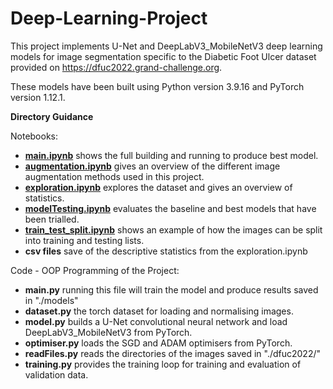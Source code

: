 # Deep-Learning-Project
This project implements U-Net and DeepLabV3_MobileNetV3 deep learning models for image segmentation specific to the Diabetic Foot Ulcer dataset provided on https://dfuc2022.grand-challenge.org.

These models have been built using Python version 3.9.16 and PyTorch version 1.12.1.

**Directory Guidance**

Notebooks:
  - [**main.ipynb**](https://github.com/christianmcb/Deep-Learning-Project/blob/main/notebooks/main.ipynb) shows the full building and running to produce best model.
  - [**augmentation.ipynb**](https://github.com/christianmcb/Deep-Learning-Project/blob/main/notebooks/augmentation.ipynb) gives an overview of the different image augmentation methods used in this project.
  - [**exploration.ipynb**](https://github.com/christianmcb/Deep-Learning-Project/blob/main/notebooks/exploration.ipynb) explores the dataset and gives an overview of statistics.
  - [**modelTesting.ipynb**](https://github.com/christianmcb/Deep-Learning-Project/blob/main/notebooks/modelTesting.ipynb) evaluates the baseline and best models that have been trialled.
  - [**train_test_split.ipynb**](https://github.com/christianmcb/Deep-Learning-Project/blob/main/notebooks/train_test_split.ipynb) shows an example of how the images can be split into training and testing lists.
  - **csv files** save of the descriptive statistics from the exploration.ipynb

Code - OOP Programming of the Project:
  - **main.py** running this file will train the model and produce results saved in "./models"
  - **dataset.py** the torch dataset for loading and normalising images.
  - **model.py** builds a U-Net convolutional neural network and load DeepLabV3_MobileNetV3 from PyTorch.
  - **optimiser.py** loads the SGD and ADAM optimisers from PyTorch.
  - **readFiles.py** reads the directories of the images saved in "./dfuc2022/"
  - **training.py** provides the training loop for training and evaluation of validation data.
